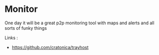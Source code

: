 # Monitor

One day it will be a great p2p monitoring tool with maps and alerts and all sorts of funky things

Links :

- https://github.com/cratonica/trayhost

